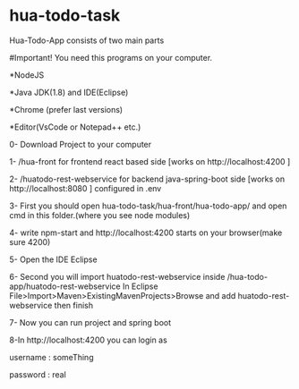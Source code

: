 # hua-todo-task
Hua-Todo-App consists of two main parts

#Important! You need this programs on your computer.

*NodeJS 

*Java JDK(1.8) and IDE(Eclipse)

*Chrome (prefer last versions) 

*Editor(VsCode or Notepad++ etc.)

0- Download Project to your computer

1- /hua-front for frontend react based side [works on http://localhost:4200 ]

2- /huatodo-rest-webservice for backend java-spring-boot side [works on http://localhost:8080 ]
configured in .env

3- First you should open hua-todo-task/hua-front/hua-todo-app/ and open cmd in this folder.(where you see node modules) 

4- write npm-start and http://localhost:4200 starts on your browser(make sure 4200)

5- Open the IDE Eclipse

6- Second you will import huatodo-rest-webservice inside /hua-todo-app/huatodo-rest-webservice In Eclipse File>Import>Maven>ExistingMavenProjects>Browse and add huatodo-rest-webservice then finish

7- Now you can run project and spring boot

8-In http://localhost:4200 you can login as

username : someThing

password : real
